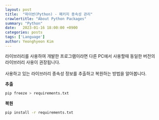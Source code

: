 ```yaml
---
layout: post
title:  "파이썬(Python) - 패키지 종속성 관리"
crawlertitle: "About Python Packages"
summary: "Python"
date:   2023-01-16 18:00:00 +0900
categories: posts
tags: ['Language']
author: Yeonghyeon Kim
---
```


라이브러리를 사용하여 개발한 프로그램이라면 다른 PC에서 사용할때 동일한 버전의 라이브러리 사용이 권장됩니다.<br><br>
사용하고 있는 라이브러리 종속성 정보를 추출하고 복원하는 방법을 알아봅니다.

**추출**

``` bash
pip freeze > requirements.txt
```

**복원**

```bash
pip install -r requirements.txt
```
